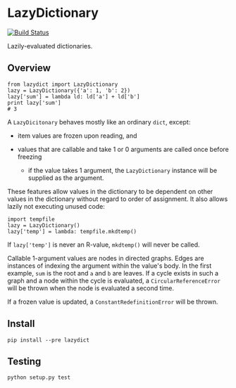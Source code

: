 LazyDictionary
==============
[![Build Status](https://travis-ci.org/janrain/lazydict.png?branch=master)](https://travis-ci.org/janrain/lazydict) 

Lazily-evaluated dictionaries.

Overview
--------

    from lazydict import LazyDictionary
    lazy = LazyDictionary({'a': 1, 'b': 2})
    lazy['sum'] = lambda ld: ld['a'] + ld['b']
    print lazy['sum']
    # 3

A `LazyDicitonary` behaves mostly like an ordinary `dict`, except:

* item values are frozen upon reading, and

* values that are callable and take 1 or 0 arguments are called once before
  freezing

  * if the value takes 1 argument, the `LazyDictionary` instance will be
    supplied as the argument.

These features allow values in the dictionary to be dependent on other values in
the dictionary without regard to order of assignment.  It also allows lazily not
executing unused code:

    import tempfile
    lazy = LazyDictionary()
    lazy['temp'] = lambda: tempfile.mkdtemp()

If `lazy['temp']` is never an R-value, `mkdtemp()` will never be called.

Callable 1-argument values are nodes in directed graphs.  Edges are instances of
indexing the argument within the value's body.  In the first example, `sum` is
the root and `a` and `b` are leaves.  If a cycle exists in such a graph and a
node within the cycle is evaluated, a `CircularReferenceError` will be thrown
when the node is evaluated a second time.

If a frozen value is updated, a `ConstantRedefinitionError` will be thrown.


Install
-------

    pip install --pre lazydict

Testing
-------
    
    python setup.py test
